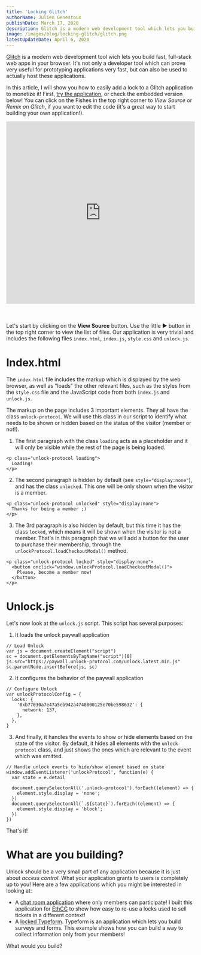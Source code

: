 ```yaml
---
title: 'Locking Glitch'
authorName: Julien Genestoux
publishDate: March 17, 2020
description: Glitch is a modern web development tool which lets you build fast, full-stack web apps in your browser. Here's how to add locks to these applications!
image: /images/blog/locking-glitch/glitch.png
latestUpdateDate: April 6, 2020
---
```


[Glitch](https://glitch.com/) is a modern web development tool wich lets you build fast, full-stack web apps in your browser. It's not only a developer tool which can prove very useful for prototyping applications very fast, but can also be used to actually host these applications.

In this article, I will show you how to easily add a lock to a Glitch application to monetize it! First, [try the application](https://unlock-example.glitch.me/), or check the embedded version below! You can click on the Fishes in the top right corner to <em>View Source</em> or <em>Remix on Glitch</em>, if you want to edit the code (it's a great way to start building your own application!).

<div class="glitch-embed-wrap" style="height: 486px; width: 100%; margin-bottom: 50px">
  <iframe
    allow="geolocation; microphone; camera; midi; encrypted-media"
    src="https://glitch.com/embed/#!/embed/unlock-example?previewSize=100&previewFirst=true&sidebarCollapsed=true"
    alt="unlock-example on Glitch"
    style="height: 100%; width: 100%; border: 0;">
  </iframe>
</div>

Let's start by clicking on the **View Source** button. Use the little ▶️ button in the top right corner to view the list of files. Our application is very trivial and includes the following files `index.html`, `index.js`, `style.css` and `unlock.js`.

# Index.html

The `index.html` file includes the markup which is displayed by the web browser, as well as "loads" the other relevant files, such as the styles from the `style.css` file and the JavaScript code from both `index.js` and `unlock.js`.

The markup on the page includes 3 important elements. They all have the class `unlock-protocol`. We will use this class in our script to identify what needs to be shown or hidden based on the status of the visitor (member or not!).

1. The first paragraph with the class `loading` acts as a placeholder and it will only be visible while the rest of the page is being loaded.

```
<p class="unlock-protocol loading">
  Loading!
</p>
```

2. The second paragraph is hidden by default (see `style="display:none"`), and has the class `unlocked`. This one will be only shown when the visitor is a member.

```
<p class="unlock-protocol unlocked" style="display:none">
  Thanks for being a member ;)
</p>
```

3. The 3rd paragraph is also hidden by default, but this time it has the class `locked`, which means it will be shown when the visitor is not a member. That's in this paragraph that we will add a button for the user to purchase their membership, through the `unlockProtocol.loadCheckoutModal()` method.

```
<p class="unlock-protocol locked" style="display:none">
  <button onclick="window.unlockProtocol.loadCheckoutModal()">
    Please, become a member now!
  </button>
</p>
```

# Unlock.js

Let's now look at the `unlock.js` script. This script has several purposes:

1. It loads the unlock paywall application

```
// Load Unlock
var js = document.createElement("script")
sc = document.getElementsByTagName("script")[0]
js.src="https://paywall.unlock-protocol.com/unlock.latest.min.js"
sc.parentNode.insertBefore(js, sc)
```

2. It configures the behavior of the paywall application

```
// Configure Unlock
var unlockProtocolConfig = {
  locks: {
    '0xb77030a7e47a5eb942a4748000125e70be598632': {
      network: 137,
    },
  },
}
```

3. And finally, it handles the events to show or hide elements based on the state of the visitor. By default, it hides all elements with the `unlock-protocol` class, and just shows the ones which are relevant to the event which was emitted.

```
// Handle unlock events to hide/show element based on state
window.addEventListener('unlockProtocol', function(e) {
  var state = e.detail

  document.querySelectorAll('.unlock-protocol').forEach((element) => {
    element.style.display = 'none';
  })
  document.querySelectorAll(`.${state}`).forEach((element) => {
    element.style.display = 'block';
  })
})
```

That's it!

# What are you building?

Unlock should be a very small part of any application because it is just about _access control_. What your application grants to users is completely up to you! Here are a few applications which you might be interested in looking at:

- A [chat room application](https://ethcc-chat.glitch.me/) where only members can participate! I built this application for [EthCC](https://ethcc.io/) to show how easy to re-use a locks used to sell tickets in a different context!
- A [locked Typeform](https://locked-typeform.glitch.me/). Typeform is an application which lets you build surveys and forms. This example shows how you can build a way to collect information only from your members!

What would you build?
